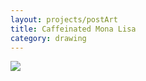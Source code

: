 ```yaml
---
layout: projects/postArt
title: Caffeinated Mona Lisa
category: drawing
---
```

<img src="../../img/drawings/leo.jpg">
